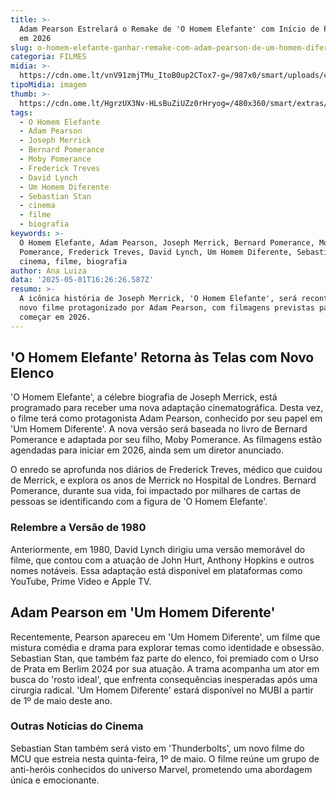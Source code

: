 ```yaml
---
title: >-
  Adam Pearson Estrelará o Remake de 'O Homem Elefante' com Início de Produção
  em 2026
slug: o-homem-elefante-ganhar-remake-com-adam-pearson-de-um-homem-diferente
categoria: FILMES
midia: >-
  https://cdn.ome.lt/vnV91zmjTMu_ItoB0up2CTox7-g=/987x0/smart/uploads/conteudo/fotos/OMELETE_CAPA_-_2025-05-01T122850.034.png
tipoMidia: imagem
thumb: >-
  https://cdn.ome.lt/HgrzUX3Nv-HLsBuZiUZz0rHryog=/480x360/smart/extras/conteudos/omelete_THUMB_-_2025-05-01T123141.850.png
tags:
  - O Homem Elefante
  - Adam Pearson
  - Joseph Merrick
  - Bernard Pomerance
  - Moby Pomerance
  - Frederick Treves
  - David Lynch
  - Um Homem Diferente
  - Sebastian Stan
  - cinema
  - filme
  - biografia
keywords: >-
  O Homem Elefante, Adam Pearson, Joseph Merrick, Bernard Pomerance, Moby
  Pomerance, Frederick Treves, David Lynch, Um Homem Diferente, Sebastian Stan,
  cinema, filme, biografia
author: Ana Luiza
data: '2025-05-01T16:26:26.587Z'
resumo: >-
  A icônica história de Joseph Merrick, 'O Homem Elefante', será recontada em um
  novo filme protagonizado por Adam Pearson, com filmagens previstas para
  começar em 2026.
---
```


## 'O Homem Elefante' Retorna às Telas com Novo Elenco

'O Homem Elefante', a célebre biografia de Joseph Merrick, está programado para receber uma nova adaptação cinematográfica. Desta vez, o filme terá como protagonista Adam Pearson, conhecido por seu papel em 'Um Homem Diferente'. A nova versão será baseada no livro de Bernard Pomerance e adaptada por seu filho, Moby Pomerance. As filmagens estão agendadas para iniciar em 2026, ainda sem um diretor anunciado.

O enredo se aprofunda nos diários de Frederick Treves, médico que cuidou de Merrick, e explora os anos de Merrick no Hospital de Londres. Bernard Pomerance, durante sua vida, foi impactado por milhares de cartas de pessoas se identificando com a figura de 'O Homem Elefante'.

### Relembre a Versão de 1980

Anteriormente, em 1980, David Lynch dirigiu uma versão memorável do filme, que contou com a atuação de John Hurt, Anthony Hopkins e outros nomes notáveis. Essa adaptação está disponível em plataformas como YouTube, Prime Video e Apple TV.

## Adam Pearson em 'Um Homem Diferente'

Recentemente, Pearson apareceu em 'Um Homem Diferente', um filme que mistura comédia e drama para explorar temas como identidade e obsessão. Sebastian Stan, que também faz parte do elenco, foi premiado com o Urso de Prata em Berlim 2024 por sua atuação. A trama acompanha um ator em busca do 'rosto ideal', que enfrenta consequências inesperadas após uma cirurgia radical. 'Um Homem Diferente' estará disponível no MUBI a partir de 1º de maio deste ano.

### Outras Notícias do Cinema

Sebastian Stan também será visto em 'Thunderbolts', um novo filme do MCU que estreia nesta quinta-feira, 1º de maio. O filme reúne um grupo de anti-heróis conhecidos do universo Marvel, prometendo uma abordagem única e emocionante.
